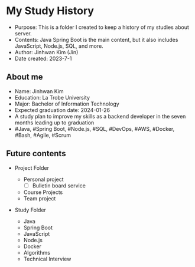 # My Study History

  * Purpose: This is a folder I created to keep a history of my studies about server.
  * Contents: Java Spring Boot is the main content, but it also includes JavaScript, Node.js, SQL, and more. 
  * Author: Jinhwan Kim (Jin)
  * Date created: 2023-7-1


## About me

 * Name: Jinhwan Kim
 * Education: La Trobe University
 * Major: Bachelor of Information Technology
 * Expected graduation date: 2024-01-26
 * A study plan to improve my skills as a backend developer in the seven months leading up to graduation
 * #Java, #Spring Boot, #Node.js, #SQL, #DevOps, #AWS, #Docker, #Bash, #Agile, #Scrum


## Future contents

  * Project Folder
    - Personal project
      * [ ] Bulletin board service
    - Course Projects
    - Team project
    
  * Study Folder
    - Java
    - Spring Boot
    - JavaScript
    - Node.js
    - Docker
    - Algorithms
    - Technical Interview
    
